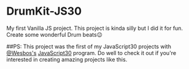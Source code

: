 # DrumKit-JS30
My first Vanilla JS project. This project is kinda silly but I did it for fun. Create some wonderful Drum beats😉

##PS:
This project was the first of my JavaScript30 projects with [@Wesbos's](https://github.com/wesbos) [JavaScript30](https://github.com/wesbos/JavaScript30) program. Do well to check it out if you're interested in creating amazing projects like this.
